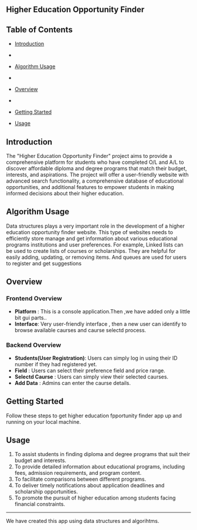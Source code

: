 ## Higher Education Opportunity Finder

## Table of Contents

- [Introduction](#introduction)
- 
- [Algorithm Usage](#algorithm-usage)
-
- [Overview](#overview)
- 
- [Getting Started](#getting-started)

- [Usage](#usage)


## Introduction
The "Higher Education Opportunity Finder" project aims to provide a 
comprehensive platform for students who have completed O/L and A/L to discover 
affordable diploma and degree programs that match their budget, interests, and 
aspirations. The project will offer a user-friendly website with advanced search 
functionality, a comprehensive database of educational opportunities, and 
additional features to empower students in making informed decisions about their 
higher education.

## Algorithm Usage
Data structures plays a very important role in the development of a higher 
education opportunity finder website. This type of websites needs to efficiently 
store manage and get information about various educational programs institutions 
and user preferences.
For example, Linked lists can be used to create lists of courses or scholarships. 
They are helpful for easily adding, updating, or removing items. And queues are 
used for users to register and get suggestions
## Overview

### Frontend Overview

- **Platform** :  This is a console application.Then ,we have added only a little bit gui parts..
- **Interface**:  Very user-friendly interface , then a new  user can identify to browse available caurses and caurse selectd process.

### Backend Overview

- **Students(User Registration)**: Users can simply log in using their ID number if they had registered yet.
- **Field** : Users can select their preference field and price range.
- **Selectd Caurse** : Users can simply view their selected caurses.
- **Add Data** : Admins can enter the caurse details.

## Getting Started

Follow these steps to get higher education fpportunity finder app up and running on your local machine. 
   
## Usage

01. To assist students in finding diploma and degree programs that suit their 
budget and interests.
02. To provide detailed information about educational programs, including fees, 
admission requirements, and program content.
03. To facilitate comparisons between different programs.
04. To deliver timely notifications about application deadlines and scholarship 
opportunities.
05. To promote the pursuit of higher education among students facing financial 
constraints.

---
We have created this app using data structures and algorihtms.
